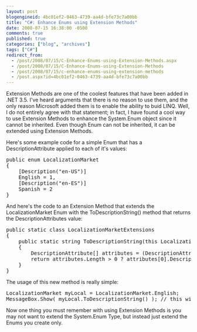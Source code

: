 ```yaml
---
layout: post
blogengineid: 4bc01ef2-0463-4739-aa4d-bfe73c7a00bb
title: "C#: Enhance Enums using Extension Methods"
date: 2008-07-15 16:38:00 -0500
comments: true
published: true
categories: ["blog", "archives"]
tags: ["C#"]
redirect_from: 
  - /post/2008/07/15/C-Enhance-Enums-using-Extension-Methods.aspx
  - /post/2008/07/15/C-Enhance-Enums-using-Extension-Methods
  - /post/2008/07/15/c-enhance-enums-using-extension-methods
  - /post.aspx?id=4bc01ef2-0463-4739-aa4d-bfe73c7a00bb
---
```

<!-- more -->

Extension Methods are one of the coolest features that have been added in .NET 3.5. I've heard arguments that there is no reason to use them, and the only reason Microsoft added them is to enable the ability to buid LINQ. Well, I do not entirely agree with that statement; in fact, I have found a cool way to use Extension Methods to enhance the System.Enum object since it cannot be inherited. Even though Enum can not be inherited, it can be extended using Extension Methods.

Here's some example code for a simple Enum that has a DescriptionAttribute applied to each of it's values:
<pre class="brush: c-sharp; first-line: 1; tab-size: 4; toolbar: false; ">public enum LocalizationMarket
{
    [Description("en-US")]
    English = 1,
    [Description("en-ES")]
    Spanish = 2
}</pre>

And here's the code to an Extension Method that extends the LocalizationMarket Enum with the ToDescriptionString() method that returns the DescriptionAttributes value:
<pre class="brush: c-sharp; first-line: 1; tab-size: 4; toolbar: false; ">public static class LocalizationMarketExtensions
{
    public static string ToDescriptionString(this LocalizationMarket val)
    {
        DescriptionAttribute[] attributes = (DescriptionAttribute[])val.GetType().GetField(val.ToString()).GetCustomAttributes(typeof(DescriptionAttribute), false);
        return attributes.Length > 0 ? attributes[0].Description : string.Empty;
    }
}</pre>

The usage of this new method is really simple:
<pre class="brush: c-sharp; first-line: 1; tab-size: 4; toolbar: false; ">LocalizationMarket myLocal = LocalizationMarket.English;
MessageBox.Show( myLocal.ToDescriptionString() ); // this will show "en-US" in the MessageBox that's shown</pre>

Now one thing you must remember with using Extension Methods is you may not want to extend the System.Enum Type, but instead just extend the Enums you create only.
